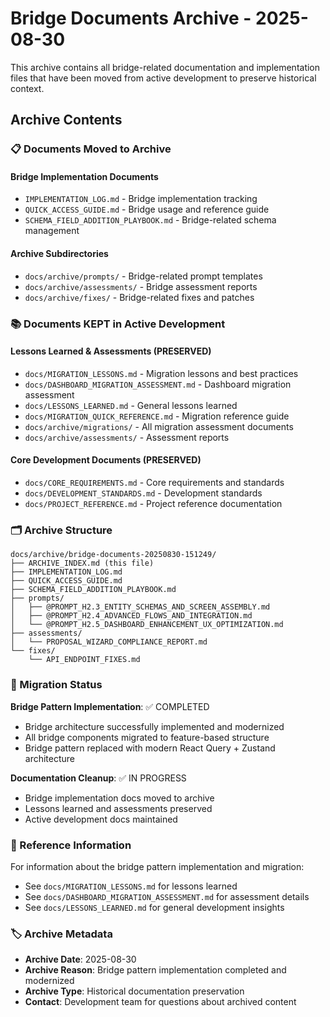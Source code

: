 # Bridge Documents Archive - 2025-08-30

This archive contains all bridge-related documentation and implementation files that have been moved from active development to preserve historical context.

## Archive Contents

### 📋 Documents Moved to Archive

#### Bridge Implementation Documents
- `IMPLEMENTATION_LOG.md` - Bridge implementation tracking
- `QUICK_ACCESS_GUIDE.md` - Bridge usage and reference guide
- `SCHEMA_FIELD_ADDITION_PLAYBOOK.md` - Bridge-related schema management

#### Archive Subdirectories
- `docs/archive/prompts/` - Bridge-related prompt templates
- `docs/archive/assessments/` - Bridge assessment reports
- `docs/archive/fixes/` - Bridge-related fixes and patches

### 📚 Documents KEPT in Active Development

#### Lessons Learned & Assessments (PRESERVED)
- `docs/MIGRATION_LESSONS.md` - Migration lessons and best practices
- `docs/DASHBOARD_MIGRATION_ASSESSMENT.md` - Dashboard migration assessment
- `docs/LESSONS_LEARNED.md` - General lessons learned
- `docs/MIGRATION_QUICK_REFERENCE.md` - Migration reference guide
- `docs/archive/migrations/` - All migration assessment documents
- `docs/archive/assessments/` - Assessment reports

#### Core Development Documents (PRESERVED)
- `docs/CORE_REQUIREMENTS.md` - Core requirements and standards
- `docs/DEVELOPMENT_STANDARDS.md` - Development standards
- `docs/PROJECT_REFERENCE.md` - Project reference documentation

### 🗂️ Archive Structure

```
docs/archive/bridge-documents-20250830-151249/
├── ARCHIVE_INDEX.md (this file)
├── IMPLEMENTATION_LOG.md
├── QUICK_ACCESS_GUIDE.md
├── SCHEMA_FIELD_ADDITION_PLAYBOOK.md
├── prompts/
│   ├── @PROMPT_H2.3_ENTITY_SCHEMAS_AND_SCREEN_ASSEMBLY.md
│   ├── @PROMPT_H2.4_ADVANCED_FLOWS_AND_INTEGRATION.md
│   └── @PROMPT_H2.5_DASHBOARD_ENHANCEMENT_UX_OPTIMIZATION.md
├── assessments/
│   └── PROPOSAL_WIZARD_COMPLIANCE_REPORT.md
└── fixes/
    └── API_ENDPOINT_FIXES.md
```

### 🔄 Migration Status

**Bridge Pattern Implementation**: ✅ COMPLETED
- Bridge architecture successfully implemented and modernized
- All bridge components migrated to feature-based structure
- Bridge pattern replaced with modern React Query + Zustand architecture

**Documentation Cleanup**: ✅ IN PROGRESS
- Bridge implementation docs moved to archive
- Lessons learned and assessments preserved
- Active development docs maintained

### 📖 Reference Information

For information about the bridge pattern implementation and migration:
- See `docs/MIGRATION_LESSONS.md` for lessons learned
- See `docs/DASHBOARD_MIGRATION_ASSESSMENT.md` for assessment details
- See `docs/LESSONS_LEARNED.md` for general development insights

### 🏷️ Archive Metadata

- **Archive Date**: 2025-08-30
- **Archive Reason**: Bridge pattern implementation completed and modernized
- **Archive Type**: Historical documentation preservation
- **Contact**: Development team for questions about archived content
